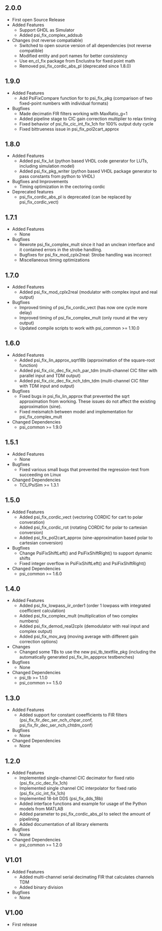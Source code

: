 ## 2.0.0
* First open Source Release
* Added Features
  * Support GHDL as Simulator
  * Added psi\_fix\_complex\_addsub
* Changes (not reverse compatiable)
  * Switched to open source version of all dependencies (not reverse compatible)
  * Modified entity and port names for better consistency
  * Use en\_cl\_fix package from Enclustra for fixed point math
  * Removed psi\_fix\_cordic\_abs\_pl (deprecated since 1.8.0)

## 1.9.0

* Added Features
  * Add PsiFixCompare function for to psi\_fix\_pkg (comparison of two fixed-point numbers with individual formats)
* Bugfixes
  * Made decimatin FIR filters working with MaxRatio\_g=1
  * Added pipeline stage to CIC gain correction multiplier to relax timing
  * Fixed behavior of psi\_fix\_cic\_int\_fix\_1ch for 100% output duty cycle
  * Fixed bittrueness issue in psi\_fix\_pol2cart\_approx

## 1.8.0

* Added Features
  * Added psi\_fix\_lut (python based VHDL code generator for LUTs, including simulation model)
  * Added psi\_fix\_pkg\_writer (python based VHDL package generator to pass constants from python to VHDL)
* Bugfixes and Improvements
  * Timing optimization in the cectoring cordic
* Deprecated features
  * psi\_fix\_cordic\_abs\_pl is deprecated (can be replaced by psi\_fix\_cordic\_vect)

## 1.7.1 

* Added Features
  * None
* Bugfixes
  * Rewrote psi\_fix\_complex\_mult since it had an unclean interface and it contained errors in the strobe handling.
  * Bugfixes for psi\_fix\_mod\_cplx2real: Strobe handling was incorrect
  * Miscellaneous timing optimizations

## 1.7.0

* Added Features
  * Added psi\_fix\_mod\_cplx2real (modulator with complex input and real output)
* Bugfixes
  * Improved timing of psi\_fix\_cordic\_vect (has now one cycle more delay)
  * Improved timing of psi\_fix\_complex\_mult (only round at the very output)
  * Updated compile scripts to work with psi\_common >= 1.10.0

## 1.6.0

* Added Features
  * Added psi\_fix\_lin\_approx\_sqrt18b (approximation of the square-root function)
  * Added psi\_fix\_cic\_dec\_fix\_nch\_par\_tdm (multi-channel CIC filter with parallel input and TDM output)
  * Added psi\_fix\_cic\_dec\_fix\_nch\_tdm\_tdm (multi-channel CIC filter with TDM input and output)
* Bugfixes
  * Fixed bugs in psi\_fix\_lin\_approx that prevented the sqrt approximation from working. These issues do not affect the existing approximation (sine).
  * Fixed meismatch between model and implementation for psi\_fix\_complex\_mult
* Changed Dependencies
  * psi\_common >= 1.9.0

## 1.5.1

* Added Features
  * None
* Bugfixes
  * Fixed various small bugs that prevented the regression-test from succeeding on Linux
* Changed Dependencies
  * TCL/PsiSim >= 1.3.1 

## 1.5.0

* Added Features
  * Added psi\_fix\_cordic\_vect (vectoring CORDIC for cart to polar converation)
  * Added psi\_fix\_cordic\_rot (rotating CORDIC for polar to cartesian conversion)
  * Added psi\_fix\_pol2cart\_approx (sine-approximation based polar to cartesian conversion)
* Bugfixes
  * Change PsiFixShiftLeft() and PsiFixShiftRight() to support dynamic shifts
  * Fixed integer overflow in PsiFixShiftLeft() and PsiFixShiftRight()
* Changed Dependencies
  * psi\_common >= 1.6.0

## 1.4.0 

* Added Features
  * Added psi\_fix\_lowpass\_iir\_order1 (order 1 lowpass with integrated coefficient calculation)
  * Added psi\_fix\_complex\_mult (multiplication of two complex numbers) 
  * Added psi\_fix\_demod\_real2cplx (demodulator with real input and complex output)
  * Added psi\_fix\_mov\_avg (moving average with different gain correction options)
* Changes
  * Changed some TBs to use the new psi\_tb\_textfile\_pkg (including the automatically generated psi\_fix\_lin\_appprox testbenches)
* Bugfixes
  * None
* Changed Dependencies
  * psi\_tb >= 1.1.0
  * psi\_common >= 1.5.0

## 1.3.0

* Added Features
  * Added support for constant coeefficients to FIR filters (psi\_fix\_fir\_dec\_ser\_nch\_chpar\_conf, psi\_fix\_fir\_dec\_ser\_nch\_chtdm\_conf)
* Bugfixes
  * None
* Changed Dependencies
  * None

## 1.2.0

* Added Features
  * Implemented single-channel CIC decimator for fixed ratio (psi\_fix\_cic\_dec\_fix\_1ch)
  * Implemented single channel CIC interpolator for fixed ratio (psi\_fix\_cic\_int\_fix\_1ch)
  * Implemented 18-bit DDS (psi\_fix\_dds\_18b)
  * Added interface functions and example for usage of the Python models from MATLAB
  * Added parameter to psi\_fix\_cordic\_abs\_pl to select the amount of pipelining
  * Added documentation of all library elements 
* Bugfixes
  * None
* Changed Dependencies
  * psi\_common >= 1.2.0

## V1.01

* Added Features
  * Added multi-channel serial decimating FIR that calculates channels TDM
  * Added binary division
* Bugfixes
  * None

## V1.00
* First release